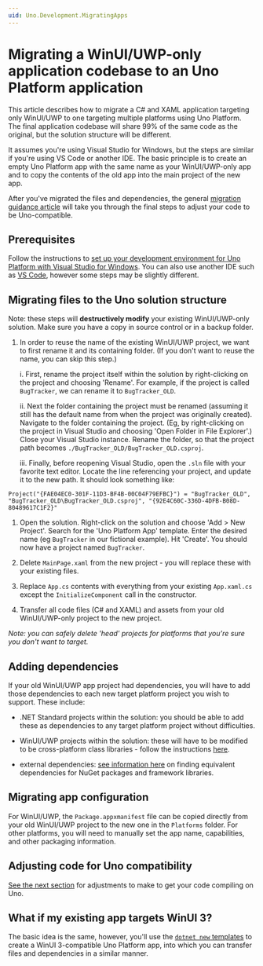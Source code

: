 ```yaml
---
uid: Uno.Development.MigratingApps
---
```


# Migrating a WinUI/UWP-only application codebase to an Uno Platform application

This article describes how to migrate a C# and XAML application targeting only WinUI/UWP to one targeting multiple platforms using Uno Platform. The final application codebase will share 99% of the same code as the original, but the solution structure will be different.

It assumes you're using Visual Studio for Windows, but the steps are similar if you're using VS Code or another IDE. The basic principle is to create an empty Uno Platform app with the same name as your WinUI/UWP-only app and to copy the contents of the old app into the main project of the new app.

After you've migrated the files and dependencies, the general [migration guidance article](migrating-guidance.md) will take you through the final steps to adjust your code to be Uno-compatible.

## Prerequisites

Follow the instructions to [set up your development environment for Uno Platform with Visual Studio for Windows](xref:Uno.GetStarted.vs2022). You can also use another IDE such as [VS Code](xref:Uno.GetStarted.vscode), however some steps may be slightly different.

## Migrating files to the Uno solution structure

Note: these steps will **destructively modify** your existing WinUI/UWP-only solution. Make sure you have a copy in source control or in a backup folder.

1. In order to reuse the name of the existing WinUI/UWP project, we want to first rename it and its containing folder. (If you don't want to reuse the name, you can skip this step.)

    i. First, rename the project itself within the solution by right-clicking on the project and choosing 'Rename'. For example, if the project is called `BugTracker`, we can rename it to `BugTracker_OLD`.

    ii. Next the folder containing the project must be renamed (assuming it still has the default name from when the project was originally created). Navigate to the folder containing the project. (Eg, by right-clicking on the project in Visual Studio and choosing 'Open Folder in File Explorer'.) Close your Visual Studio instance. Rename the folder, so that the project path becomes `./BugTracker_OLD/BugTracker_OLD.csproj`.

    iii. Finally, before reopening Visual Studio, open the `.sln` file with your favorite text editor. Locate the line referencing your project, and update it to the new path. It should look something like:

 ```sln
 Project("{FAE04EC0-301F-11D3-BF4B-00C04F79EFBC}") = "BugTracker_OLD", "BugTracker_OLD\BugTracker_OLD.csproj", "{92E4C60C-336D-4DFB-B08D-80489617C1F2}"
 ```

1. Open the solution. Right-click on the solution and choose 'Add > New Project'. Search for the 'Uno Platform App' template. Enter the desired name (eg `BugTracker` in our fictional example). Hit 'Create'. You should now have a project named `BugTracker`.

1. Delete `MainPage.xaml` from the new project - you will replace these with your existing files.

1. Replace `App.cs` contents with everything from your existing `App.xaml.cs` except the `InitializeComponent` call in the constructor.

1. Transfer all code files (C# and XAML) and assets from your old WinUI/UWP-only project to the new project.

*Note: you can safely delete 'head' projects for platforms that you're sure you don't want to target.*

## Adding dependencies

If your old WinUI/UWP app project had dependencies, you will have to add those dependencies to each new target platform project you wish to support. These include:

- .NET Standard projects within the solution: you should be able to add these as dependencies to any target platform project without difficulties.

- WinUI/UWP projects within the solution: these will have to be modified to be cross-platform class libraries - follow the instructions [here](migrating-libraries.md).

- external dependencies: [see information here](migrating-before-you-start.md) on finding equivalent dependencies for NuGet packages and framework libraries.

## Migrating app configuration

For WinUI/UWP, the `Package.appxmanifest` file can be copied directly from your old WinUI/UWP project to the new one in the `Platforms` folder. For other platforms, you will need to manually set the app name, capabilities, and other packaging information.

## Adjusting code for Uno compatibility

[See the next section](migrating-guidance.md) for adjustments to make to get your code compiling on Uno.

## What if my existing app targets WinUI 3?

The basic idea is the same, however, you'll use the [`dotnet new` templates](xref:Uno.GetStarted.dotnet-new) to create a WinUI 3-compatible Uno Platform app, into which you can transfer files and dependencies in a similar manner.
